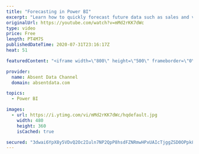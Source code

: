 ```yaml
---
title: "Forecasting in Power BI"
excerpt: "Learn how to quickly forecast future data such as sales and values with the analytics pane in Power BI."
originalUrl: https://youtube.com/watch?v=mMd2rKK7dWc
type: video
price: Free
length: PT4M7S
publishedDateTime: 2020-07-31T23:16:17Z
heat: 51

featuredContent: "<iframe width=\"800\" height=\"500\" frameborder=\"0\" src=\"https://www.youtube.com/embed/mMd2rKK7dWc\" allow=\"accelerometer; autoplay; encrypted-media; gyroscope; picture-in-picture\" allowfullscreen></iframe>"

provider:
  name: Absent Data Channel
  domain: absentdata.com

topics:
  - Power BI

images:
  - url: https://i.ytimg.com/vi/mMd2rKK7dWc/hqdefault.jpg
    width: 480
    height: 360
    isCached: true

secured: "3dwai6YpX8y5VDvQ2Oc2Iuln7NP2QpP8hsdFZNRmwHPxUAIcTjggZSD0OPpk8BYaj3TE1ALL+HdUeUzI6CQHZ3rA/m9v09pXhx0ZQMcq8RvvpznzooYwj6+RrI7U7He24xT2Lh7whqDbn22mi91v/V1cBtSUyjMJMjA5QfLjZ8AK7c6Ndaq069M5LfhHS0Z7MfHs8cDvoj4XtAxdTFWy5/YrjgwL+NQJZynLsDqhpEtcjMkPbuc9sxYpG0Jeyo+atIrLrwLBnOOyPBUnRdO2P4UMRAaLPM2UrbA7gQ4l0p1gru6u/kGV2YDCk/LzjHXAcyoU579TQP3Z6Nfz8KPjK5ii+yOiAd/bimjm4hKcy+E7Mroih0sieFVFBEurjiuqPW9JufB2a9BkcCxZ0syqxOn5T1uiM6Crdvp6QdUf9Yk=;Hl175AXU5MJrIKkKgH1Fig=="
---
```


